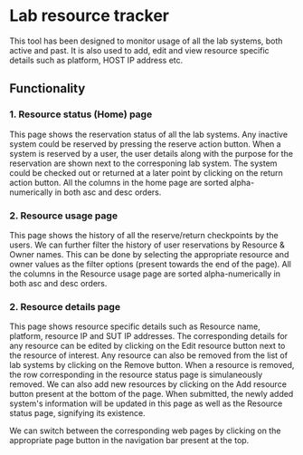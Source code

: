 Lab resource tracker
============

This tool has been designed to monitor usage of all the lab systems, both active and past. It is also used to add, edit and view resource specific details such as platform, HOST IP address etc.  

Functionality
------------

### 1. Resource status (Home) page  ###

  This page shows the reservation status of all the lab systems. Any inactive system could be reserved by pressing the reserve action button. When a system is reserved by a user, the user details along with the purpose for the reservation are shown next to the corresponing lab system. The system could be checked out or returned at a later point by clicking on the return action button. All the columns in the home page are sorted alpha-numerically in both asc and desc orders. 

### 2. Resource usage page  ###

  This page shows the history of all the reserve/return checkpoints by the users. We can further filter the history of user reservations by Resource & Owner names. This can be done by selecting the appropriate resource and owner values as the filter options (present towards the end of the page). All the columns in the Resource usage page are sorted alpha-numerically in both asc and desc orders.

### 2. Resource details page  ###

  This page shows resource specific details such as Resource name, platform, resource IP and SUT IP addresses. The corresponding details for any resource can be edited by clicking on the Edit resource button next to the resource of interest. Any resource can also be removed from the list of lab systems by clicking on the Remove button. When a resource is removed, the row corresponding in the resource status page is simulaneously removed. We can also add new resources by clicking on the Add resource button present at the bottom of the page. When submitted, the newly added system's information will be updated in this page as well as the Resource status page, signifying its existence. 

We can switch between the corresponding web pages by clicking on the appropriate page button in the navigation bar present at the top.

